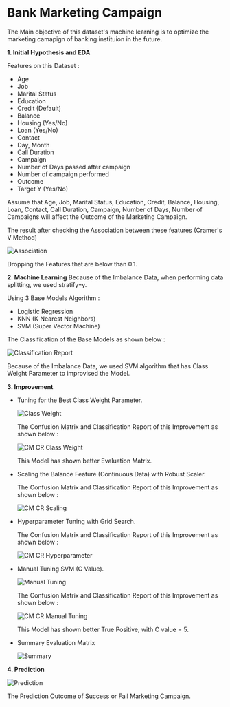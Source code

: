 # Bank Marketing Campaign

The Main objective of this dataset's machine learning is to optimize the marketing camapign of banking instituion in the future.

**1. Initial Hypothesis and EDA**

Features on this Dataset :
- Age
- Job
- Marital Status
- Education
- Credit (Default)
- Balance
- Housing (Yes/No)
- Loan (Yes/No)
- Contact
- Day, Month
- Call Duration
- Campaign
- Number of Days passed after campaign
- Number of campaign performed
- Outcome
- Target Y (Yes/No)

Assume that Age, Job, Marital Status, Education, Credit, Balance, Housing, Loan, Contact, Call Duration, Campaign, Number of Days, Number of Campaigns will affect the Outcome of the Marketing Campaign.

The result after checking the Association between these features (Cramer's V Method)

![Association](https://github.com/tommysachi/Bank_Marketing_Campaign/blob/main/Table%20%26%20Visual/Association.JPG)

Dropping the Features that are below than 0.1.

**2. Machine Learning**
Because of the Imbalance Data, when performing data splitting, we used stratify=y.

Using 3 Base Models Algorithm :
- Logistic Regression
- KNN (K Nearest Neighbors)
- SVM (Super Vector Machine)

The Classification of the Base Models as shown below :

![Classification Report](https://github.com/tommysachi/Bank_Marketing_Campaign/blob/main/Table%20%26%20Visual/Classification%20Report%20Base%20Model.JPG)

Because of the Imbalance Data, we used SVM algorithm that has Class Weight Parameter to improvised the Model.

**3. Improvement**

- Tuning for the Best Class Weight Parameter.

    ![Class Weight](https://github.com/tommysachi/Bank_Marketing_Campaign/blob/main/Table%20%26%20Visual/Class%20Weight%20Imbalance.JPG)

    The Confusion Matrix and Classification Report of this Improvement as shown below :

    ![CM CR Class Weight](https://github.com/tommysachi/Bank_Marketing_Campaign/blob/main/Table%20%26%20Visual/CM%20and%20CR%20Class%20Weight%20SVM%20Model.JPG)

    This Model has shown better Evaluation Matrix.

- Scaling the Balance Feature (Continuous Data) with Robust Scaler.

    The Confusion Matrix and Classification Report of this Improvement as shown below :

    ![CM CR Scaling](https://github.com/tommysachi/Bank_Marketing_Campaign/blob/main/Table%20%26%20Visual/CM%20and%20CR%20Scaled%20SVM%20Model.JPG)

- Hyperparameter Tuning with Grid Search.

    The Confusion Matrix and Classification Report of this Improvement as shown below :

    ![CM CR Hyperparameter](https://github.com/tommysachi/Bank_Marketing_Campaign/blob/main/Table%20%26%20Visual/CM%20and%20CR%20Hyperparameter%20SVM%20Model.JPG)

- Manual Tuning SVM (C Value).

    ![Manual Tuning](https://github.com/tommysachi/Bank_Marketing_Campaign/blob/main/Table%20%26%20Visual/Manual%20Tuning%20C%20SVM.JPG)

    The Confusion Matrix and Classification Report of this Improvement as shown below :

    ![CM CR Manual Tuning](https://github.com/tommysachi/Bank_Marketing_Campaign/blob/main/Table%20%26%20Visual/CM%20and%20CR%20Manual%20Tuning%20SVM%20Model.JPG)

    This Model has shown better True Positive, with C value = 5.

- Summary Evaluation Matrix

    ![Summary](https://github.com/tommysachi/Bank_Marketing_Campaign/blob/main/Table%20%26%20Visual/Evaluation%20Matrix.JPG)

**4. Prediction**

![Prediction](https://github.com/tommysachi/Bank_Marketing_Campaign/blob/main/Table%20%26%20Visual/Prediction%20Model.JPG)

The Prediction Outcome of Success or Fail Marketing Campaign.



